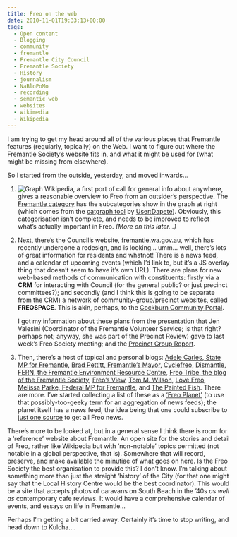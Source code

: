 ```yaml
---
title: Freo on the web
date: 2010-11-01T19:33:13+00:00
tags:
  - Open content
  - Blogging
  - community
  - fremantle
  - Fremantle City Council
  - Fremantle Society
  - History
  - journalism
  - NaBloPoMo
  - recording
  - semantic web
  - websites
  - wikimedia
  - Wikipedia
---
```

I am trying to get my head around all of the various places that Fremantle features (regularly, topically) on the Web. I want to figure out where the Fremantle Society’s website fits in, and what it might be used for (what might be missing from elsewhere).

So I started from the outside, yesterday, and moved inwards…

1. ![Graph](../assets/2010/graph.png)
   Wikipedia, a first port of call for general info about anywhere, gives a reasonable overview to Freo from an outsider’s perspective.
   The [Fremantle category](http://en.wikipedia.org/wiki/Category:Fremantle) has the subcategories show in the graph at right (which comes from the [catgraph tool](http://toolserver.org/~dapete/catgraph/) by [User:Dapete](http://en.wikipedia.org/wiki/User:Dapete)). Obviously, this categorisation isn’t complete, and needs to be improved to reflect what’s actually important in Freo. _(More on this later…)_
2. Next, there’s the Council’s website, [fremantle.wa.gov.au](http://www.fremantle.wa.gov.au), which has recently undergone a redesign, and is looking… umm… well, there’s lots of great information for residents and whatnot! There is a news feed, and a calendar of upcoming events (which I’d link to, but it’s a JS overlay thing that doesn’t seem to have it’s own URL). There are plans for new web-based methods of communication with constituents: firstly via a **CRM** for interacting with Council (for the general public? or just precinct committees?); and secondly (and I think this is going to be separate from the CRM) a network of community-group/precinct websites, called **FREOSPACE**. This is akin, perhaps, to the [Cockburn Community Portal](http://cockburncommunity.asn.au/).

   I got my information about these plans from the presentation that Jen Valesini (Coordinator of the Fremantle Volunteer Service; is that right? perhaps not; anyway, she was part of the Precinct Review) gave to last week’s Freo Society meeting; and the [Precinct Group Report](http://samwilson.id.au/wp-content/uploads/2010/11/Precinct_Group_Report.pdf). 
3. Then, there’s a host of topical and personal blogs: [Adele Carles, State MP for Fremantle](http://adelecarles.wordpress.com "Adele Carles's Blog"), [Brad Pettitt, Fremantle’s Mayor](http://cofremantle.wordpress.com "City of Fremantle Mayor Brad Pettitt's Blog"), [Cyclefreo](http://www.cyclefreo.com "Cyclefreo"), [Dismantle](http://dismantle.org.au "dismantle.org.au"), [FERN, the Fremantle Environment Resource Centre](http://fern.org.au "Fremantle Environmental Resource Network"), [Freo Tribe, the blog of the Fremantle Society](http://fremantlesociety.org.au/blog "Freo Tribe"), [Freo’s View](http://freoview.wordpress.com "Freo's View"), [Tom M. Wilson](http://tmwilson.org), [Love Freo](http://lovefreo.wordpress.com "Love Freo"), [Melissa Parke, Federal MP for Fremantle](http://www.melissaparke.com.au "Melissa Parke MP for Fremantle"), and [The Painted Fish](http://thepaintedfish.com.au "The Painted Fish"). There are more. I’ve started collecting a list of these as a [‘Freo Planet’](http://fremantlesociety.org.au/planet/) (to use that possibly-too-geeky term for an aggregation of news feeds); the planet itself has a news feed, the idea being that one could subscribe to [just one source](http://fremantlesociety.org.au/planet/atom.xml) to get all Freo news.

There’s more to be looked at, but in a general sense I think there is room for a ‘reference’ website about Fremantle. An open site for the stories and detail of Freo, rather like Wikipedia but with ‘non-notable’ topics permitted (not notable in a global perspective, that is). Somewhere that will record, preserve, and make available the minutiae of what goes on here. Is the Freo Society the best organisation to provide this? I don’t know. I’m talking about something more than just the straight ‘history’ of the City (for that one might say that the Local History Centre would be the best coordinator). This would be a site that accepts photos of caravans on South Beach in the ’40s _as well as_ contemporary cafe reviews. It would have a comprehensive calendar of events, and essays on life in Fremantle…

Perhaps I’m getting a bit carried away. Certainly it’s time to stop writing, and head down to Kulcha….
